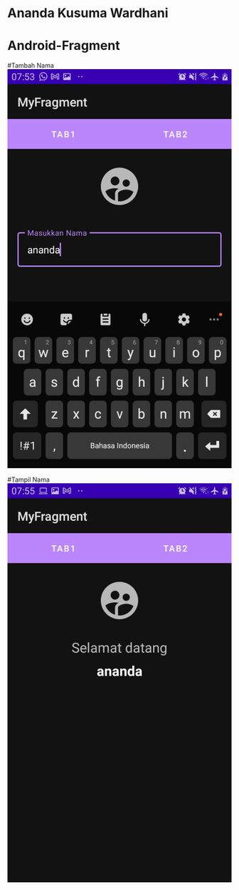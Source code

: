 # Ananda Kusuma Wardhani
# Android-Fragment

#Tambah Nama
![alt text](https://github.com/AnandaKW/Android-Fragment/blob/master/Screenshoot/MyFragment-1.jpeg)

#Tampil Nama
![alt text](https://github.com/AnandaKW/Android-Fragment/blob/master/Screenshoot/MyFragment-2.jpeg)
